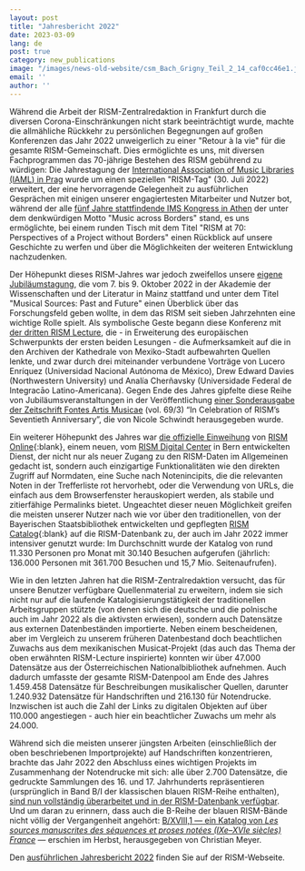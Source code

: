 ```yaml
---
layout: post
title: "Jahresbericht 2022"
date: 2023-03-09
lang: de
post: true
category: new_publications
image: "/images/news-old-website/csm_Bach_Grigny_Teil_2_14_caf0cc46e1.jpg"
email: ''
author: ''
---
```


Während die Arbeit der RISM-Zentralredaktion in Frankfurt durch die diversen Corona-Einschränkungen nicht stark beeinträchtigt wurde, machte die allmähliche Rückkehr zu persönlichen Begegnungen auf großen Konferenzen das Jahr 2022 unweigerlich zu einer "Retour à la vie" für die gesamte RISM-Gemeinschaft. Dies ermöglichte es uns, mit diversen Fachprogrammen das 70-jährige Bestehen des RISM gebührend zu würdigen: Die Jahrestagung der [International Association of Music Libraries (IAML) in Prag](/publications/iaml-congresses/2022.html) wurde um einen speziellen "RISM-Tag" (30. Juli 2022) erweitert, der eine hervorragende Gelegenheit zu ausführlichen Gesprächen mit einigen unserer engagiertesten Mitarbeiter und Nutzer bot, während der alle [fünf Jahre stattfindende IMS Kongress in Athen](/events/2022/09/15/rism-at-the-2022-congress-in-athens.html) der unter dem denkwürdigen Motto "Music across Borders" stand, es uns ermöglichte, bei einem runden Tisch mit dem Titel "RISM at 70: Perspectives of a Project without Borders" einen Rückblick auf unsere Geschichte zu werfen und über die Möglichkeiten der weiteren Entwicklung nachzudenken.  

Der Höhepunkt dieses RISM-Jahres war jedoch zweifellos unsere [eigene Jubiläumstagung](/publications/conferences/musical-sources-past-future-2022.html), die vom 7. bis 9. Oktober 2022 in der Akademie der Wissenschaften und der Literatur in Mainz stattfand und unter dem Titel "Musical Sources: Past and Future" einen Überblick über das Forschungsfeld geben wollte, in dem das RISM seit sieben Jahrzehnten eine wichtige Rolle spielt. Als symbolische Geste begann diese Konferenz mit [der dritten RISM Lecture](/events/2022/09/29/third-rism-lecture-musical-sources-in-mexico.html), die - in Erweiterung des europäischen Schwerpunkts der ersten beiden Lesungen - die Aufmerksamkeit auf die in den Archiven der Kathedrale von Mexiko-Stadt aufbewahrten Quellen lenkte, und zwar durch drei miteinander verbundene Vorträge von Lucero Enríquez (Universidad Nacional Autónoma de México), Drew Edward Davies (Northwestern University) und Analía Cherñavsky (Universidade Federal de Integracāo Latino-Americana). Gegen Ende des Jahres gipfelte diese Reihe von Jubiläumsveranstaltungen in der Veröffentlichung [einer Sonderausgabe der Zeitschrift Fontes Artis Musicae](/new_publications/2022/11/10/fontes-special-issue-in-celebration-of-risms-seventieth-anniversary.html) (vol. 69/3) “In Celebration of RISM’s Seventieth Anniversary”, die von Nicole Schwindt herausgegeben wurde.  

Ein weiterer Höhepunkt des Jahres war [die offizielle Einweihung](/events/2022/07/28/rism-online-launched-at-iaml-prague.html) von [RISM Online](https://rism.online){:blank}, einem neuen, vom [RISM Digital Center](/digital-center.html) in Bern entwickelten Dienst, der nicht nur als neuer Zugang zu den RISM-Daten im Allgemeinen gedacht ist, sondern auch einzigartige Funktionalitäten wie den direkten Zugriff auf Normdaten, eine Suche nach Notenincipits, die die relevanten Noten in der Trefferliste rot hervorhebt, oder die Verwendung von URLs, die einfach aus dem Browserfenster herauskopiert werden, als stabile und zitierfähige Permalinks bietet. Ungeachtet dieser neuen Möglichkeit greifen die meisten unserer Nutzer nach wie vor über den traditionellen, von der Bayerischen Staatsbibliothek entwickelten und gepflegten [RISM Catalog](https://opac.rism.info){:blank} auf die RISM-Datenbank zu, der auch im Jahr 2022 immer intensiver genutzt wurde: Im Durchschnitt wurde der Katalog von rund 11.330 Personen pro Monat mit 30.140 Besuchen aufgerufen (jährlich: 136.000 Personen mit 361.700 Besuchen und 15,7 Mio. Seitenaufrufen).  

Wie in den letzten Jahren hat die RISM-Zentralredaktion versucht, das für unsere Benutzer verfügbare Quellenmaterial zu erweitern, indem sie sich nicht nur auf die laufende Katalogisierungstätigkeit der traditionellen Arbeitsgruppen stützte (von denen sich die deutsche und die polnische auch im Jahr 2022 als die aktivsten erwiesen), sondern auch Datensätze aus externen Datenbeständen importierte. Neben einem bescheidenen, aber im Vergleich zu unserem früheren Datenbestand doch beachtlichen Zuwachs aus dem mexikanischen Musicat-Projekt (das auch das Thema der oben erwähnten RISM-Lecture inspirierte) konnten wir über 47.000 Datensätze aus der Österreichischen Nationalbibliothek aufnehmen. Auch dadurch umfasste der gesamte RISM-Datenpool am Ende des Jahres 1.459.458 Datensätze für Beschreibungen musikalischer Quellen, darunter 1.240.932 Datensätze für Handschriften und 216.130 für Notendrucke. Inzwischen ist auch die Zahl der Links zu digitalen Objekten auf über 110.000 angestiegen - auch hier ein beachtlicher Zuwachs um mehr als 24.000.  

Während sich die meisten unserer jüngsten Arbeiten (einschließlich der oben beschriebenen Importprojekte) auf Handschriften konzentrieren, brachte das Jahr 2022 den Abschluss eines wichtigen Projekts im Zusammenhang der Notendrucke mit sich: alle über 2.700 Datensätze, die gedruckte Sammlungen des 16. und 17. Jahrhunderts repräsentieren (ursprünglich in Band B/I der klassischen blauen RISM-Reihe enthalten), [sind nun vollständig überarbeitet und in der RISM-Datenbank verfügbar](/new_at_rism/2022/02/17/200-years-print-history-rism-b1-entirely-in-rism-catalog.html). Und um daran zu erinnern, dass auch die B-Reihe der blauen RISM-Bände nicht völlig der Vergangenheit angehört: [B/XVIII,1 — ein Katalog von _Les sources manuscrites des séquences et proses notées (IXe–XVIe siècles) France_](/new_publications/2022/11/28/new-volume-published-rism-series-b.html) — erschien im Herbst, herausgegeben von Christian Meyer.  

Den [ausführlichen Jahresbericht 2022](/publications/annual-reports/index.html) finden Sie auf der RISM-Webseite.
